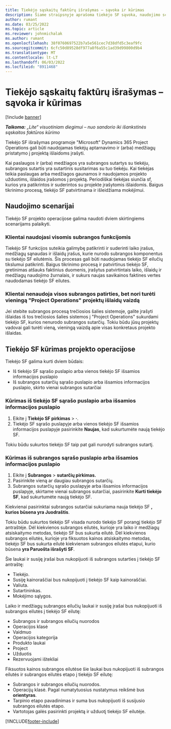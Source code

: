 ```yaml
---
title: Tiekėjo sąskaitų faktūrų išrašymas – sąvoka ir kūrimas
description: Šiame straipsnyje aprašoma tiekėjo SF sąvoka, naudojimo scenarijai ir kaip kurti tiekėjo SF programoje "Microsoft"Dynamics 365 Project Operations.
author: rumant
ms.date: 03/25/2022
ms.topic: article
ms.reviewer: johnmichalak
ms.author: rumant
ms.openlocfilehash: 38f0760697522b7a5e561cec7d38dfd5c3eaf9fc
ms.sourcegitcommit: 6cfc50d89528df977a8f6a55c1ad39d99800d9b4
ms.translationtype: MT
ms.contentlocale: lt-LT
ms.lasthandoff: 06/03/2022
ms.locfileid: "8911468"
---
```

# <a name="vendor-invoicing---concept-and-creation"></a>Tiekėjo sąskaitų faktūrų išrašymas – sąvoka ir kūrimas

[!include [banner](../../includes/dataverse-preview.md)]

_**Taikoma:** „Lite“ visuotiniam diegimui – nuo sandorio iki išankstinės sąskaitos faktūros kūrimo_

Tiekėjo SF išrašymas programoje "Microsoft" Dynamics 365 Project Operations gali būti naudojamas tiekėjų aptarnavimo ir (arba) medžiagų pristatymo į projektą išlaidoms įrašyti.

Kai paslaugos ir (arba) medžiagos yra subrangos sutartys su tiekėju, subrangos sutartis yra sutartinis susitarimas su tuo tiekėju. Kai tiekėjas teikia paslaugas arba medžiagos gaunamos ir naudojamos projekto užduotims, išlaidos įrašomos į projektą. Periodiškai tiekėjas siunčia sf, kurios yra patikrintos ir suderintos su projekte įrašytomis išlaidomis. Baigus tikrinimo procesą, tiekėjo SF patvirtinama ir išleidžiama mokėjimui.

## <a name="scenarios-for-use"></a>Naudojimo scenarijai

Tiekėjo SF projekto operacijose galima naudoti dviem skirtingiems scenarijams palaikyti.

### <a name="customers-use-the-full-subcontracting-experiences"></a>Klientai naudojasi visomis subrangos funkcijomis

Tiekėjo SF funkcijos suteikia galimybę patikrinti ir suderinti laiko įrašus, medžiagų sąnaudas ir išlaidų įrašus, kurie nurodo subrangos komponentus su tiekėjo SF eilutėmis. Šis procesas gali būti naudojamas tiekėjo SF eilučių tikslumui patikrinti. Baigus tikrinimo procesą ir patvirtinus tiekėjo SF, gretinimas atšauks faktinius duomenis, įrašytus patvirtintais laiko, išlaidų ir medžiagų naudojimo žurnalais, ir sukurs naujas savikainos faktines vertes naudodamas tiekėjo SF eilutes.

### <a name="customers-dont-use-the-full-subcontracting-experiences-but-want-to-have-a-unified-view-of-costs-on-projects-in-project-operations"></a>Klientai nenaudoja visos subrangos patirties, bet nori turėti vieningą "Project Operations" projektų išlaidų vaizdą

Jei stebite subrangos procesą trečiosios šalies sistemoje, galite įrašyti išlaidas iš tos trečiosios šalies sistemos į "Project Operations" sukurdami tiekėjo SF, kurios nenurodo subrangos sutarčių. Tokiu būdu jūsų projektų vadovai gali turėti vieną, vieningą vaizdą apie visas konkretaus projekto išlaidas.

## <a name="creation-of-vendor-invoices-in-project-operations"></a>Tiekėjo SF kūrimas projekto operacijose

Tiekėjo SF galima kurti dviem būdais:

- Iš tiekėjo SF sąrašo puslapio arba vienos tiekėjo SF išsamios informacijos puslapio
- Iš subrangos sutarčių sąrašo puslapio arba išsamios informacijos puslapio, skirto vienai subrangos sutarčiai

### <a name="creation-from-the-vendor-invoice-list-page-or-details-page"></a>Kūrimas iš tiekėjo SF sąrašo puslapio arba išsamios informacijos puslapio

1. Eikite į **Tiekėjo SF pirkimas** \> **·**.
2. Tiekėjo SF sąrašo puslapyje arba vienos tiekėjo SF išsamios informacijos puslapyje pasirinkite **Naujas**, kad sukurtumėte naują tiekėjo SF.

Tokiu būdu sukurtos tiekėjo SF taip pat gali nurodyti subrangos sutartį.

### <a name="creation-from-the-subcontract-list-page-or-details-page"></a>Kūrimas iš subrangos sąrašo puslapio arba išsamios informacijos puslapio

1. Eikite į **Subrangos** \> **sutarčių pirkimas.**
2. Pasirinkite vieną ar daugiau subrangos sutarčių.
3. Subrangos sutarčių sąrašo puslapyje arba išsamios informacijos puslapyje, skirtame vienai subrangos sutarčiai, pasirinkite **Kurti tiekėjo SF**, kad sukurtumėte naują tiekėjo SF.

Kiekvienai pasirinktai subrangos sutarčiai sukuriama nauja tiekėjo SF **, kurios būsena yra Juodraštis**.

Tokiu būdu sukurtos tiekėjo SF visada nurodo tiekėjo SF porangį tiekėjo SF antraštėje. Dėl kiekvienos subrangos eilutės, kurioje yra laiko ir medžiagų atsiskaitymo metodas, tiekėjo SF bus sukurta eilutė. Dėl kiekvienos subrangos eilutės, kurioje yra fiksuotos kainos atsiskaitymo metodas, tiekėjo SF bus sukurta eilutė kiekvienam subrangos eilutės etapui, kurio būsena **yra Paruošta išrašyti SF**.

Šie laukai ir susiję įrašai bus nukopijuoti iš subrangos sutarties į tiekėjo SF antraštę:

- Tiekėjo.
- Susiję kainoraščiai bus nukopijuoti į tiekėjo SF kaip kainoraščiai.
- Valiuta.
- Sutartininkas.
- Mokėjimo sąlygos.

Laiko ir medžiagų subrangos eilučių laukai ir susiję įrašai bus nukopijuoti iš subrangos eilutės į tiekėjo SF eilutę:

- Subrangos ir subrangos eilučių nuorodos
- Operacijos klasė
- Vaidmuo
- Operacijos kategorija
- Produkto laukai
- Project
- Užduotis
- Rezervuojami ištekliai

Fiksuotos kainos subrangos eilutėse šie laukai bus nukopijuoti iš subrangos eilutės ir subrangos eilutės etapo į tiekėjo SF eilutę:

- Subrangos ir subrangos eilučių nuorodos.
- Operacijų klasė. Pagal numatytuosius nustatymus reikšmė bus **orientyras**.
- Tarpinio etapo pavadinimas ir suma bus nukopijuoti iš susijusio subrangos eilutės etapo.
- Vartotojas galės pasirinkti projektą ir užduotį tiekėjo SF eilutėje.

[!INCLUDE[footer-include](../../includes/footer-banner.md)]
